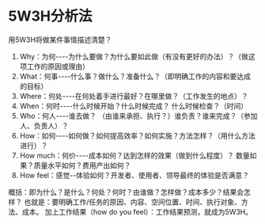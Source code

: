 # 5W3H分析法

用5W3H将做某件事情描述清楚？

1. Why：为何----为什么要做？为什么要如此做（有没有更好的办法）？（做这项工作的原因或理由）
2. What：何事----什么事？做什么？准备什么？（即明确工作的内容和要达成的目标）
3. Where：何处----在何处着手进行最好？在哪里做？（工作发生的地点）？
4. When：何时----什么时候开始？什么时候完成？ 什么时候检查？（时间）
5. Who：何人----谁去做？ （由谁来承担、执行？）谁负责？谁来完成？（参加人、负责人）？
6. How：如何----如何做？如何提高效率？如何实施？方法怎样？（用什么方法进行）？
7. How much：何价----成本如何？达到怎样的效果（做到什么程度）？ 数量如果？质量水平如何？费用产出如何？
8. How feel：感觉--体验如何？开发者、使用者、领导最终的体验是否满意？

概括：即为什么？是什么？何处？何时？由谁做？怎样做？成本多少？结果会怎样？
也就是：要明确工作/任务的原因、内容、空间位置、时间、执行对象、方法、成本。
加上工作结果（how do you feel）：工作结果预测，就成为5W3H。

